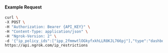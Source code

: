 <!-- Code generated for API Clients. DO NOT EDIT. -->

#### Example Request

```bash
curl \
-X POST \
-H "Authorization: Bearer {API_KEY}" \
-H "Content-Type: application/json" \
-H "Ngrok-Version: 2" \
-d '{"ip_policy_ids":["ipp_2fmmwtlOGkyfxkhLLR8KJL766pj"],"type":"dashboard"}' \
https://api.ngrok.com/ip_restrictions
```
